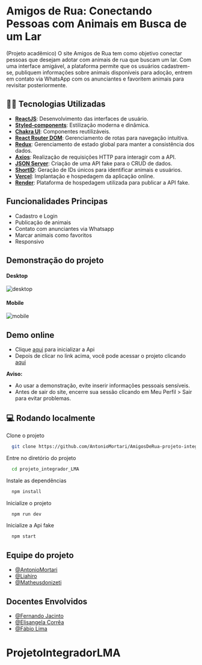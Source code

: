 
# Amigos de Rua: Conectando Pessoas com Animais em Busca de um Lar

(Projeto acadêmico) O site Amigos de Rua tem como objetivo conectar pessoas que desejam adotar com animais de rua que buscam um lar. Com uma interface amigável, a plataforma permite que os usuários cadastrem-se, publiquem informações sobre animais disponíveis para adoção, entrem em contato via WhatsApp com os anunciantes e favoritem animais para revisitar posteriormente.

## 👩‍💻 Tecnologias Utilizadas

- [**ReactJS**](https://pt-br.legacy.reactjs.org/): Desenvolvimento das interfaces de usuário.
 - [**Styled-components**](https://styled-components.com/): Estilização moderna e dinâmica.
 - [**Chakra UI**](https://chakra-ui.com/): Componentes reutilizáveis.
 - [**React Router DOM**](https://www.npmjs.com/package/react-router-dom): Gerenciamento de rotas para navegação intuitiva.
 - [**Redux**](https://react-redux.js.org/): Gerenciamento de estado global para manter a consistência dos dados.
 - [**Axios**](https://axios-http.com/docs/intro): Realização de requisições HTTP para interagir com a API.
 - [**JSON Server**](https://www.npmjs.com/package/json-server): Criação de uma API fake para o CRUD de dados.
 - [**ShortID**](https://www.npmjs.com/package/shortid): Geração de IDs únicos para identificar animais e usuários.
 - [**Vercel**](https://vercel.com/home): Implantação e hospedagem da aplicação online.
 - [**Render**](https://render.com/): Plataforma de hospedagem utilizada para publicar a API fake.
## Funcionalidades Principas

- Cadastro e Login
- Publicação de animais
- Contato com anunciantes via Whatsapp
- Marcar animais como favoritos
- Responsivo


## Demonstração do projeto

#### Desktop
![desktop](https://github.com/AntonioMortari/projeto_integrador_LMA/assets/113060294/26d6c84f-b49f-4f7b-a133-602b843c00c2)

#### Mobile
![mobile](https://github.com/AntonioMortari/projeto_integrador_LMA/assets/113060294/666c6156-418e-4dc4-9efa-1bbcfb3e6547)



## Demo online

- Clique [aqui](https://api-fake-pi.onrender.com/) para inicializar a Api
- Depois de clicar no link acima, você pode acessar o projeto clicando [aqui](https://amigos-de-rua.vercel.app/)



**Aviso:**

- Ao usar a demonstração, evite inserir informações pessoais sensíveis.
- Antes de sair do site, encerre sua sessão clicando em Meu Perfil > Sair para evitar problemas.
## 💻 Rodando localmente

Clone o projeto
```bash
  git clone https://github.com/AntonioMortari/AmigosDeRua-projeto-integrador.git
```

Entre no diretório do projeto
```bash
  cd projeto_integrador_LMA
```

Instale as dependências
```bash
  npm install
```

Inicialize o projeto
```bash
  npm run dev
```

Inicialize a Api fake
```bash
  npm start
```

## Equipe do projeto

- [@AntonioMortari](https://github.com/AntonioMortari)
- [@Liahiro](https://github.com/Liahiro)
- [@Matheusdonizeti](https://github.com/matheusdonizetiferreira)

## Docentes Envolvidos
- [@Fernando Jacinto](https://github.com/fernandojsilvasenac)
- [@Elisangela Corrêa](https://www.linkedin.com/in/liscorrea/)
- [@Fábio Lima](#)

# ProjetoIntegradorLMA
